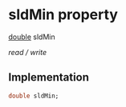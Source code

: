 


# sldMin property






[double](https://api.flutter.dev/flutter/dart-core/double-class.html) sldMin
  
_read / write_






## Implementation

```dart
double sldMin;


```







